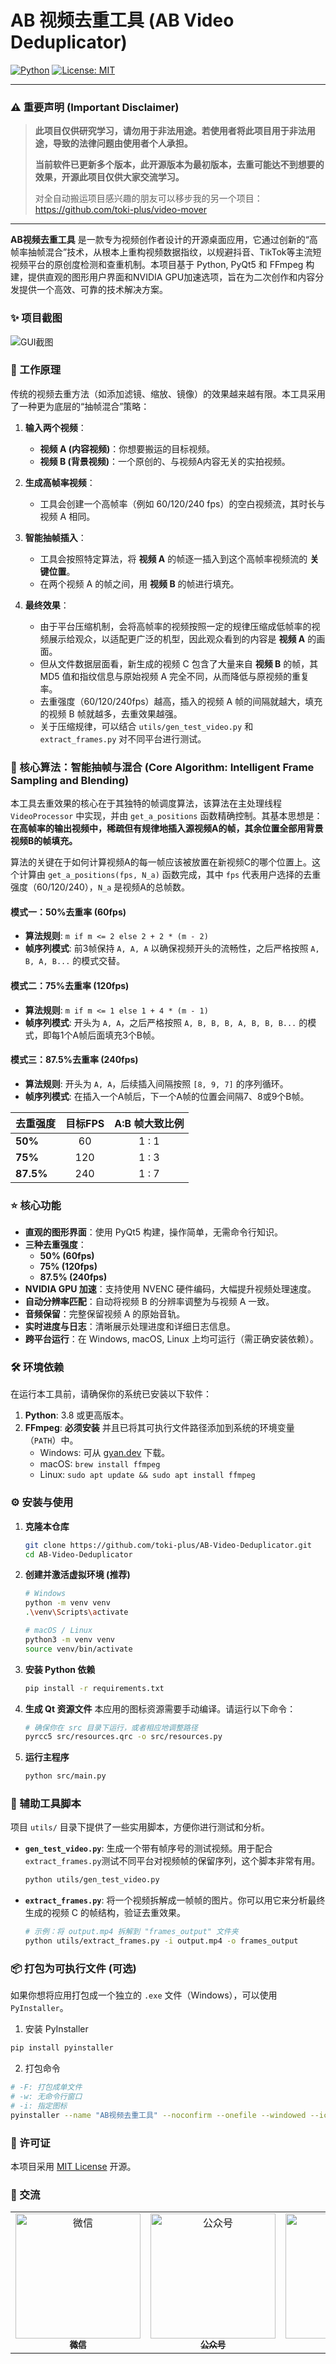 # AB 视频去重工具 (AB Video Deduplicator)

[![Python](https://img.shields.io/badge/Python-3.8+-blue.svg)](https://www.python.org/downloads/)
[![License: MIT](https://img.shields.io/badge/License-MIT-yellow.svg)](https://opensource.org/licenses/MIT)

---

### ⚠️ 重要声明 (Important Disclaimer)

> **此项目仅供研究学习，请勿用于非法用途。若使用者将此项目用于非法用途，导致的法律问题由使用者个人承担。**
>
> **当前软件已更新多个版本，此开源版本为最初版本，去重可能达不到想要的效果，开源此项目仅供大家交流学习。**
>
> 对全自动搬运项目感兴趣的朋友可以移步我的另一个项目：https://github.com/toki-plus/video-mover

---

**AB视频去重工具** 是一款专为视频创作者设计的开源桌面应用，它通过创新的“高帧率抽帧混合”技术，从根本上重构视频数据指纹，以规避抖音、TikTok等主流短视频平台的原创度检测和查重机制。本项目基于 Python, PyQt5 和 FFmpeg 构建，提供直观的图形用户界面和NVIDIA GPU加速选项，旨在为二次创作和内容分发提供一个高效、可靠的技术解决方案。

### ✨ 项目截图

![GUI截图](docs/screenshot.png) 

### 🚀 工作原理

传统的视频去重方法（如添加滤镜、缩放、镜像）的效果越来越有限。本工具采用了一种更为底层的“抽帧混合”策略：

1.  **输入两个视频**：
    *   **视频 A (内容视频)**：你想要搬运的目标视频。
    *   **视频 B (背景视频)**：一个原创的、与视频A内容无关的实拍视频。

2.  **生成高帧率视频**：
    *   工具会创建一个高帧率（例如 60/120/240 fps）的空白视频流，其时长与视频 A 相同。

3.  **智能抽帧插入**：
    *   工具会按照特定算法，将 **视频 A** 的帧逐一插入到这个高帧率视频流的 **关键位置**。
    *   在两个视频 A 的帧之间，用 **视频 B** 的帧进行填充。

4.  **最终效果**：
    *   由于平台压缩机制，会将高帧率的视频按照一定的规律压缩成低帧率的视频展示给观众，以适配更广泛的机型，因此观众看到的内容是 **视频 A** 的画面。
    *   但从文件数据层面看，新生成的视频 C 包含了大量来自 **视频 B** 的帧，其 MD5 值和指纹信息与原始视频 A 完全不同，从而降低与原视频的重复率。
    *   去重强度（60/120/240fps）越高，插入的视频 A 帧的间隔就越大，填充的视频 B 帧就越多，去重效果越强。
    *   关于压缩规律，可以结合 `utils/gen_test_video.py` 和 `extract_frames.py` 对不同平台进行测试。

### 🔬 核心算法：智能抽帧与混合 (Core Algorithm: Intelligent Frame Sampling and Blending)

本工具去重效果的核心在于其独特的帧调度算法，该算法在主处理线程 `VideoProcessor` 中实现，并由 `get_a_positions` 函数精确控制。其基本思想是：**在高帧率的输出视频中，稀疏但有规律地插入源视频A的帧，其余位置全部用背景视频B的帧填充。**

算法的关键在于如何计算视频A的每一帧应该被放置在新视频C的哪个位置上。这个计算由 `get_a_positions(fps, N_a)` 函数完成，其中 `fps` 代表用户选择的去重强度（60/120/240），`N_a` 是视频A的总帧数。

#### 模式一：50%去重率 (60fps)
-   **算法规则**: `m if m <= 2 else 2 + 2 * (m - 2)`
-   **帧序列模式**: 前3帧保持 `A, A, A` 以确保视频开头的流畅性，之后严格按照 `A, B, A, B...` 的模式交替。

#### 模式二：75%去重率 (120fps)
-   **算法规则**: `m if m <= 1 else 1 + 4 * (m - 1)`
-   **帧序列模式**: 开头为 `A, A`，之后严格按照 `A, B, B, B, A, B, B, B...` 的模式，即每1个A帧后面填充3个B帧。

#### 模式三：87.5%去重率 (240fps)
-   **算法规则**: 开头为 `A, A`，后续插入间隔按照 `[8, 9, 7]` 的序列循环。
-   **帧序列模式**: 在插入一个A帧后，下一个A帧的位置会间隔7、8或9个B帧。

| 去重强度 | 目标FPS | A:B 帧大致比例 |
| :--- | :---: | :---: |
| **50%** | 60 | 1 : 1 |
| **75%** | 120 | 1 : 3 |
| **87.5%**| 240 | 1 : 7 |

### ⭐ 核心功能

- **直观的图形界面**：使用 PyQt5 构建，操作简单，无需命令行知识。
- **三种去重强度**：
    - **50% (60fps)**
    - **75% (120fps)**
    - **87.5% (240fps)**
- **NVIDIA GPU 加速**：支持使用 NVENC 硬件编码，大幅提升视频处理速度。
- **自动分辨率匹配**：自动将视频 B 的分辨率调整为与视频 A 一致。
- **音频保留**：完整保留视频 A 的原始音轨。
- **实时进度与日志**：清晰展示处理进度和详细日志信息。
- **跨平台运行**：在 Windows, macOS, Linux 上均可运行（需正确安装依赖）。

### 🛠️ 环境依赖

在运行本工具前，请确保你的系统已安装以下软件：

1.  **Python**: 3.8 或更高版本。
2.  **FFmpeg**: **必须安装** 并且已将其可执行文件路径添加到系统的环境变量（`PATH`）中。
    -   Windows: 可从 [gyan.dev](https://www.gyan.dev/ffmpeg/builds/) 下载。
    -   macOS: `brew install ffmpeg`
    -   Linux: `sudo apt update && sudo apt install ffmpeg`

### ⚙️ 安装与使用

1.  **克隆本仓库**
    ```bash
    git clone https://github.com/toki-plus/AB-Video-Deduplicator.git
    cd AB-Video-Deduplicator
    ```
    
2.  **创建并激活虚拟环境 (推荐)**
    ```bash
    # Windows
    python -m venv venv
    .\venv\Scripts\activate

    # macOS / Linux
    python3 -m venv venv
    source venv/bin/activate
    ```

3.  **安装 Python 依赖**
    ```bash
    pip install -r requirements.txt
    ```

4.  **生成 Qt 资源文件**
    本应用的图标资源需要手动编译。请运行以下命令：
    ```bash
    # 确保你在 src 目录下运行，或者相应地调整路径
    pyrcc5 src/resources.qrc -o src/resources.py
    ```

5.  **运行主程序**
    ```bash
    python src/main.py
    ```

### 🧰 辅助工具脚本

项目 `utils/` 目录下提供了一些实用脚本，方便你进行测试和分析。

- **`gen_test_video.py`**: 生成一个带有帧序号的测试视频。用于配合`extract_frames.py`测试不同平台对视频帧的保留序列，这个脚本非常有用。
    ```bash
    python utils/gen_test_video.py
    ```
    
- **`extract_frames.py`**: 将一个视频拆解成一帧帧的图片。你可以用它来分析最终生成的视频 C 的帧结构，验证去重效果。
  
    ```bash
    # 示例：将 output.mp4 拆解到 "frames_output" 文件夹
    python utils/extract_frames.py -i output.mp4 -o frames_output
    ```

### 📦 打包为可执行文件 (可选)

如果你想将应用打包成一个独立的 `.exe` 文件（Windows），可以使用 `PyInstaller`。

1. 安装 PyInstaller
   
```bash
pip install pyinstaller
```

2. 打包命令

```bash
# -F: 打包成单文件
# -w: 无命令行窗口
# -i: 指定图标
pyinstaller --name "AB视频去重工具" --noconfirm --onefile --windowed --icon "assets/logo.ico" src/main.py
```

### 📝 许可证

本项目采用 [MIT License](LICENSE) 开源。

### 💬 交流

<table>
    <td align="center">
        <a href="https://llxoxll.com/">
            <img src="assets/toki-plus.png" width="200px" alt="微信"/>
            <br />
            <sub><b>微信</b></sub>
        </a>
    </td>
    <td align="center">
        <a href="https://llxoxll.com/">
            <img src="assets/yqkj.png" width="200px" alt="公众号"/>
            <br />
            <sub><b>公众号</b></sub>
        </a>
    </td>
    <td align="center">
        <a href="https://llxoxll.com/">
            <img src="assets/zanzhu.jpg" width="200px" alt="赞赏码"/>
            <br />
            <sub><b>赞赏码</b></sub>
        </a>
    </td>

</table>

